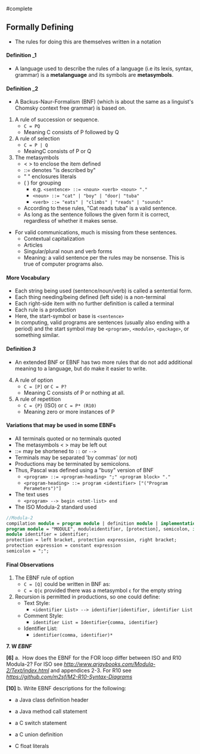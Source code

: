 #complete
## Formally Defining
- The rules for doing this are themselves written in a notation
#### Definition _1
- A language used to describe the rules of a language (i.e its lexis, syntax, grammar) is a **metalanguage** and its symbols are **metasymbols**.
#### Definition _2
- A Backus-Naur-Formalism (BNF) (which is about the same as a linguist's Chomsky context free grammar) is based on.
1. A rule of succession or sequence.
	- `C = PQ`
	- Meaning C consists of P followed by Q
1. A rule of selection
	- `C = P | Q`
	- MeaingC consists of P or Q
1. The metasymbols
	- < >   to enclose the item defined
	- ::=    denotes "is described by"
	- "  "   enclosures literals
	- (  )    for grouping
		- e.g. `<sentence> ::= <noun> <verb> <noun> "."`
		-  `<noun> ::= "cat" | "boy" | "door| "tuba"`
		-  `<verb> ::= "eats" | "climbs" | "reads" | "sounds"`
	- According to these rules, "Cat reads tuba" is a valid sentence.
	- As long as the sentence follows the given form it is correct, regardless of whether it makes sense.
- For valid communications, much is missing from these sentences.
	- Contextual capitalization
	- Articles
	- Singular/plural noun and verb forms
	- Meaning: a valid sentence per the rules may be nonsense. This is true of computer programs also.
#### More Vocabulary
- Each string being used (sentence/noun/verb) is called a sentential form.
- Each thing needing/being defined (left side) is a non-terminal
- Each right-side item with no further definition is called a terminal
- Each rule is a production
- Here, the start-symbol or base is `<sentence>`
- In computing, valid programs are sentences (usually also ending with a period) and the start symbol may be `<program>`, `<module>`, `<package>`, or something similar.
#### Definition _3_
- An extended BNF or EBNF has two more rules that do not add additional meaning to a language, but do make it easier to write.
4. A rule of option
	- `C = [P]` or `C = P?`
	- Meaning C consists of P or nothing at all.
5. A rule of repetition
	- `C = {P}` (ISO) or `C = P* (R10)`
	- Meaning zero or more instances of P
#### Variations that may be used in some EBNFs
- All terminals quoted or no terminals quoted
- The metasymbols < > may be left out
- ::= may be shortened to `::` or `-->`
- Terminals may be separated 'by commas' (or not)
- Productions may be terminated by semicolons.
- Thus, Pascal was defined using a "busy" version of BNF
	- `<program> ::= <program-heading> ";" <program block> "."`
	- `<program-heading> ::= program <identifier> ["("Program Perameters")"]`
- The text uses
	- `<program> --> begin <stmt-list> end`
- The ISO Modula-2 standard used
```pascal
//Modula-2
compilation module = program module | definition module | implementation module
program module = "MODULE", moduleidentifier, [protection], semicolon, import lists, module block, module verification, period;
module identifier = identifier;
protection = left bracket, protection expression, right bracket;
protection expression = constant expression
semicolon = ";";
```
#### Final Observations
1. The EBNF rule of option
	- `C = [Q]` could be written in BNF as:
	- `C = Q|ε` provided there was a metasymbol `ε` for the empty string
2. Recursion is permitted in productions, so one could define:
	- Text Style:
		- `<identifier List> --> identifier|identifier, identifier List`
	- Comment Style:
		- `identifier List = Identifier{comma, identifier}`
	- Identifier List:
		- `identifier(comma, identifier)*`



 
**7. W _EBNF_**

**[6]** a.  How does the EBNF for the FOR loop differ between ISO and R10 Modula-2? For ISO see _http://www.arjaybooks.com/Modula-2/Text/index.html_ and appendices 2-3. For R10 see _https://github.com/m2sf/M2-R10-Syntax-Diagrams_

**[10]** b. Write EBNF descriptions for the following:

- a Java class definition header

- a Java method call statement

- a C switch statement

- a C union definition

- C float literals